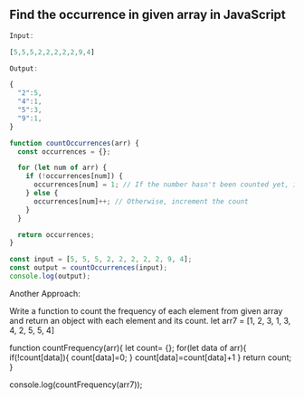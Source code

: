 ## Find the occurrence in given array in JavaScript

```js
Input:

[5,5,5,2,2,2,2,2,9,4]

Output:

{
  "2":5,
  "4":1,
  "5":3,
  "9":1,
}

```

```js
function countOccurrences(arr) {
  const occurrences = {};

  for (let num of arr) {
    if (!occurrences[num]) {
      occurrences[num] = 1; // If the number hasn't been counted yet, initialize it with 1
    } else {
      occurrences[num]++; // Otherwise, increment the count
    }
  }

  return occurrences;
}

const input = [5, 5, 5, 2, 2, 2, 2, 2, 9, 4];
const output = countOccurrences(input);
console.log(output);
```
Another Approach:

Write a function to count the frequency of each element from given array and return an object with each element and its count.
let arr7 = [1, 2, 3, 1, 3, 4, 2, 5, 5, 4]

function countFrequency(arr){
	let count= {};
  for(let data of arr){
  	if(!count[data]){
    	count[data]=0;
    }
  	count[data]=count[data]+1
  }
  return count;
}

console.log(countFrequency(arr7));
